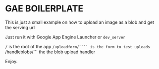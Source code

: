 GAE BOILERPLATE
===============

This is just a small example on how to upload an image as a blob and get the serving url

Just run it with Google App Engine Launcher or ```dev_server```

```/``` is the root of the app
```/uploadform/```` is the form to test uploads
```/handleblobs/``` the the blob upload handler

Enjoy.
